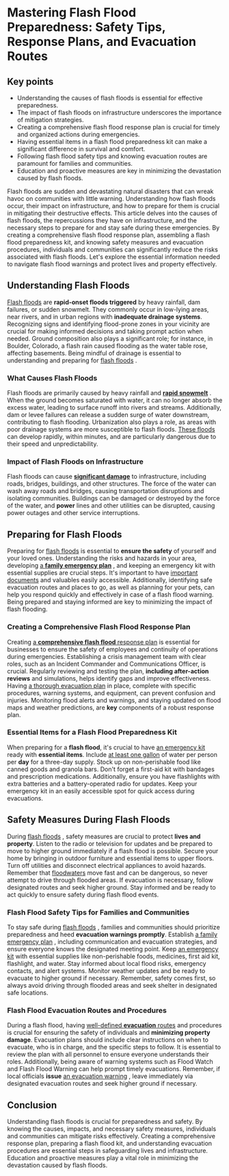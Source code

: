 # Mastering Flash Flood Preparedness: Safety Tips, Response Plans, and Evacuation Routes

<!-- wp:heading -->
<h2 class="wp-block-heading">Key points</h2>
<!-- /wp:heading -->
<!-- wp:list -->
<ul class="wp-block-list">
<!-- wp:list-item -->
<li>Understanding the causes of flash floods is essential for effective preparedness.</li>
<!-- /wp:list-item -->
<!-- wp:list-item -->
<li>The impact of flash floods on infrastructure underscores the importance of mitigation strategies.</li>
<!-- /wp:list-item -->
<!-- wp:list-item -->
<li>Creating a comprehensive flash flood response plan is crucial for timely and organized actions during emergencies.</li>
<!-- /wp:list-item -->
<!-- wp:list-item -->
<li>Having essential items in a flash flood preparedness kit can make a significant difference in survival and comfort.</li>
<!-- /wp:list-item -->
<!-- wp:list-item -->
<li>Following flash flood safety tips and knowing evacuation routes are paramount for families and communities.</li>
<!-- /wp:list-item -->
<!-- wp:list-item -->
<li>Education and proactive measures are key in minimizing the devastation caused by flash floods.</li>
<!-- /wp:list-item -->
</ul>
<!-- /wp:list -->



<!-- wp:paragraph -->
<p>Flash floods are sudden and devastating natural disasters that can wreak havoc on communities with little warning. Understanding how flash floods occur, their impact on infrastructure, and how to prepare for them is crucial in mitigating their destructive effects. This article delves into the causes of flash floods, the repercussions they have on infrastructure, and the necessary steps to prepare for and stay safe during these emergencies. By creating a comprehensive flash flood response plan, assembling a flash flood preparedness kit, and knowing safety measures and evacuation procedures, individuals and communities can significantly reduce the risks associated with flash floods. Let's explore the essential information needed to navigate flash flood warnings and protect lives and property effectively.</p>
<!-- /wp:paragraph -->

<!-- wp:heading -->
<h2 class="wp-block-heading">Understanding Flash Floods</h2>
<!-- /wp:heading -->
<!-- wp:paragraph -->
<p> <a href=https://bob-mayer.medium.com/prepare-for-and-survive-flash-floods-44aa77b9675d>Flash floods</a> are <strong>rapid-onset floods triggered</strong> by heavy rainfall, dam failures, or sudden snowmelt. They commonly occur in low-lying areas, near rivers, and in urban regions with <strong>inadequate drainage systems</strong>. Recognizing signs and identifying flood-prone zones in your vicinity are crucial for making informed decisions and taking prompt action when needed. Ground composition also plays a significant role; for instance, in Boulder, Colorado, a flash rain caused flooding as the water table rose, affecting basements. Being mindful of drainage is essential to understanding and preparing for <a href=https://medium.com/@info_52191/flash-floods-causes-prevention-and-safety-tips-f4a790377852>flash floods</a> .</p>
<!-- /wp:paragraph -->

<!-- wp:heading {"level":3} -->
<h3 class="wp-block-heading">What Causes Flash Floods</h2>
<!-- /wp:heading -->
<!-- wp:paragraph -->
<p>Flash floods are primarily caused by heavy rainfall and <a href=https://medium.com/@info_52191/flash-floods-causes-prevention-and-safety-tips-f4a790377852><strong>rapid snowmelt</strong></a> . When the ground becomes saturated with water, it can no longer absorb the excess water, leading to surface runoff into rivers and streams. Additionally, dam or levee failures can release a sudden surge of water downstream, contributing to flash flooding. Urbanization also plays a role, as areas with poor drainage systems are more susceptible to flash floods. <a href=https://www.cbsnews.com/news/what-causes-flash-floods-why-are-they-dangerous/>These floods</a> can develop rapidly, within minutes, and are particularly dangerous due to their speed and unpredictability.</p>
<!-- /wp:paragraph -->

<!-- wp:heading {"level":3} -->
<h3 class="wp-block-heading">Impact of Flash Floods on Infrastructure</h2>
<!-- /wp:heading -->
<!-- wp:paragraph -->
<p>Flash floods can cause <a href=https://medium.com/@info_52191/flash-floods-causes-prevention-and-safety-tips-f4a790377852><strong>significant damage</strong></a> to infrastructure, including roads, bridges, buildings, and other structures. The force of the water can wash away roads and bridges, causing transportation disruptions and isolating communities. Buildings can be damaged or destroyed by the force of the water, and <strong>power</strong> lines and other utilities can be disrupted, causing power outages and other service interruptions.</p>
<!-- /wp:paragraph -->

<!-- wp:heading -->
<h2 class="wp-block-heading">Preparing for Flash Floods</h2>
<!-- /wp:heading -->
<!-- wp:paragraph -->
<p>Preparing for <a href=https://bob-mayer.medium.com/prepare-for-and-survive-flash-floods-44aa77b9675d>flash floods</a> is essential to <strong>ensure the safety</strong> of yourself and your loved ones. Understanding the risks and hazards in your area, developing <a href=https://www.susquehannafloodforecasting.org/before-during-after.html>a <strong>family emergency plan</strong></a> , and keeping an emergency kit with essential supplies are crucial steps. It's important to have <a href=https://www.energytexas.com/get-to-learnin/how-to-be-prepared-for-flash-flooding>important documents</a> and valuables easily accessible. Additionally, identifying safe evacuation routes and places to go, as well as planning for your pets, can help you respond quickly and effectively in case of a flash flood warning. Being prepared and staying informed are key to minimizing the impact of flash flooding.</p>
<!-- /wp:paragraph -->

<!-- wp:heading {"level":3} -->
<h3 class="wp-block-heading">Creating a Comprehensive Flash Flood Response Plan</h2>
<!-- /wp:heading -->
<!-- wp:paragraph -->
<p>Creating <a href=https://www.alertmedia.com/blog/flood-emergency-response-plan/>a <strong>comprehensive flash flood</strong> response plan</a> is essential for businesses to ensure the safety of employees and continuity of operations during emergencies. Establishing a crisis management team with clear roles, such as an Incident Commander and Communications Officer, is crucial. Regularly reviewing and testing the plan, <strong>including after-action reviews</strong> and simulations, helps identify gaps and improve effectiveness. Having <a href=https://www.osha.gov/flood/preparedness>a thorough evacuation plan</a> in place, complete with specific procedures, warning systems, and equipment, can prevent confusion and injuries. Monitoring flood alerts and warnings, and staying updated on flood maps and weather predictions, are <strong>key</strong> components of a robust response plan.</p>
<!-- /wp:paragraph -->

<!-- wp:heading {"level":3} -->
<h3 class="wp-block-heading">Essential Items for a Flash Flood Preparedness Kit</h2>
<!-- /wp:heading -->
<!-- wp:paragraph -->
<p>When preparing for a <strong>flash flood</strong>, it's crucial to have <a href=https://www.energytexas.com/get-to-learnin/how-to-be-prepared-for-flash-flooding>an emergency kit</a> ready with <strong>essential items</strong>. Include <a href=https://bkvenergy.com/blog/how-to-prepare-for-a-flood/>at least one gallon</a> of water per person per <strong>day</strong> for a three-day supply. Stock up on non-perishable food like canned goods and granola bars. Don't forget a first-aid kit with bandages and prescription medications. Additionally, ensure you have flashlights with extra batteries and a battery-operated radio for updates. Keep your emergency kit in an easily accessible spot for quick access during evacuations.</p>
<!-- /wp:paragraph -->

<!-- wp:heading -->
<h2 class="wp-block-heading">Safety Measures During Flash Floods</h2>
<!-- /wp:heading -->
<!-- wp:paragraph -->
<p>During <a href=https://www.ci.patterson.ca.us/488/What-To-Do-Before-During-and-After-a-Flo>flash floods</a> , safety measures are crucial to protect <strong>lives and property</strong>. Listen to the radio or television for updates and be prepared to move to higher ground immediately if a flash flood is possible. Secure your home by bringing in outdoor furniture and essential items to upper floors. Turn off utilities and disconnect electrical appliances to avoid hazards. Remember that <a href=https://emergencyplanning.nmsu.edu/emergency-events/flood-safety-checklist.html>floodwaters</a> move fast and can be dangerous, so never attempt to drive through flooded areas. If evacuation is necessary, follow designated routes and seek higher ground. Stay informed and be ready to act quickly to ensure safety during flash flood events.</p>
<!-- /wp:paragraph -->

<!-- wp:heading {"level":3} -->
<h3 class="wp-block-heading">Flash Flood Safety Tips for Families and Communities</h2>
<!-- /wp:heading -->
<!-- wp:paragraph -->
<p>To stay safe during <a href=https://www.cbsnews.com/news/what-causes-flash-floods-why-are-they-dangerous/>flash floods</a> , families and communities should prioritize preparedness and heed <strong>evacuation warnings promptly</strong>. Establish <a href=https://www.energytexas.com/get-to-learnin/how-to-be-prepared-for-flash-flooding>a family emergency plan</a> , including communication and evacuation strategies, and ensure everyone knows the designated meeting point. Keep <a href=https://www.unicef.org/parenting/emergencies/flood-safety-information>an emergency kit</a> with essential supplies like non-perishable foods, medicines, first aid kit, flashlight, and water. Stay informed about local flood risks, emergency contacts, and alert systems. Monitor weather updates and be ready to evacuate to higher ground if necessary. Remember, safety comes first, so always avoid driving through flooded areas and seek shelter in designated safe locations.</p>
<!-- /wp:paragraph -->

<!-- wp:heading {"level":3} -->
<h3 class="wp-block-heading">Flash Flood Evacuation Routes and Procedures</h2>
<!-- /wp:heading -->
<!-- wp:paragraph -->
<p>During a flash flood, having <a href=https://www.osha.gov/flood/preparedness>well-defined <strong>evacuation</strong> routes</a> and procedures is crucial for ensuring the safety of individuals and <strong>minimizing property damage</strong>. Evacuation plans should include clear instructions on when to evacuate, who is in charge, and the specific steps to follow. It is essential to review the plan with all personnel to ensure everyone understands their roles. Additionally, being aware of warning systems such as Flood Watch and Flash Flood Warning can help prompt timely evacuations. Remember, if local officials <strong>issue</strong> <a href=https://www.cbsnews.com/news/what-causes-flash-floods-why-are-they-dangerous/>an evacuation warning</a> , leave immediately via designated evacuation routes and seek higher ground if necessary.</p>
<!-- /wp:paragraph -->

<!-- wp:heading -->
<h2 class="wp-block-heading">Conclusion</h2>
<!-- /wp:heading -->
<!-- wp:paragraph -->
<p>Understanding flash floods is crucial for preparedness and safety. By knowing the causes, impacts, and necessary safety measures, individuals and communities can mitigate risks effectively. Creating a comprehensive response plan, preparing a flash flood kit, and understanding evacuation procedures are essential steps in safeguarding lives and infrastructure. Education and proactive measures play a vital role in minimizing the devastation caused by flash floods.</p>
<!-- /wp:paragraph -->

